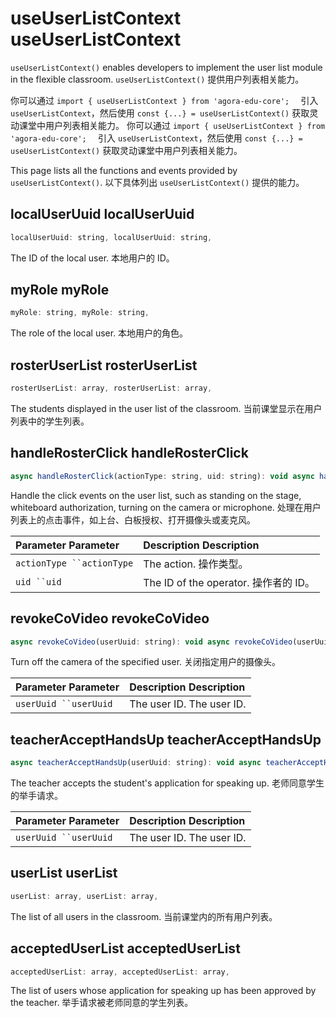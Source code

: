 # useUserListContext useUserListContext

`useUserListContext()` enables developers to implement the user list module in the flexible classroom. `useUserListContext()` 提供用户列表相关能力。

你可以通过 `import { useUserListContext } from 'agora-edu-core';  ` 引入 `useUserListContext`，然后使用 `const {...} = useUserListContext()` 获取灵动课堂中用户列表相关能力。 你可以通过 `import { useUserListContext } from 'agora-edu-core';  ` 引入 `useUserListContext`，然后使用 `const {...} = useUserListContext()` 获取灵动课堂中用户列表相关能力。

This page lists all the functions and events provided by `useUserListContext()`. 以下具体列出 `useUserListContext()` 提供的能力。

## localUserUuid localUserUuid

```javascript
localUserUuid: string, localUserUuid: string,
```

The ID of the local user. 本地用户的 ID。

## myRole myRole

```javascript
myRole: string, myRole: string,
```

The role of the local user. 本地用户的角色。

## rosterUserList rosterUserList

```javascript
rosterUserList: array, rosterUserList: array,  
```

The students displayed in the user list of the classroom. 当前课堂显示在用户列表中的学生列表。

## handleRosterClick handleRosterClick

```javascript
async handleRosterClick(actionType: string, uid: string): void async handleRosterClick(actionType: string, uid: string): void
```

Handle the click events on the user list, such as standing on the stage, whiteboard authorization, turning on the camera or microphone. 处理在用户列表上的点击事件，如上台、白板授权、打开摄像头或麦克风。

| Parameter Parameter | Description Description |
| :----------- | :------------ |
| `actionType ``actionType` | The action. 操作类型。 |
| `uid ``uid` | The ID of the operator. 操作者的 ID。 |

## revokeCoVideo revokeCoVideo

```javascript
async revokeCoVideo(userUuid: string): void async revokeCoVideo(userUuid: string): void
```

Turn off the camera of the specified user. 关闭指定用户的摄像头。

| Parameter Parameter | Description Description |
| :--------- | :-------- |
| `userUuid ``userUuid` | The user ID. The user ID. |

## teacherAcceptHandsUp teacherAcceptHandsUp

```javascript
async teacherAcceptHandsUp(userUuid: string): void async teacherAcceptHandsUp(userUuid: string): void
```

The teacher accepts the student's application for speaking up. 老师同意学生的举手请求。

| Parameter Parameter | Description Description |
| :--------- | :-------- |
| `userUuid ``userUuid` | The user ID. The user ID. |

## userList userList

```javascript
userList: array, userList: array,
```

The list of all users in the classroom. 当前课堂内的所有用户列表。

## acceptedUserList acceptedUserList

```javascript
acceptedUserList: array, acceptedUserList: array,
```

The list of users whose application for speaking up has been approved by the teacher. 举手请求被老师同意的学生列表。
